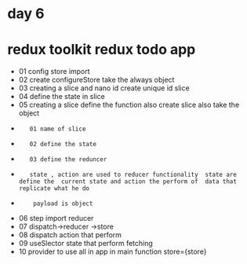 # day 6
# redux toolkit  redux  todo app
* 01 config store import
*  02 create  configureStore take the always object
* 03 creating a slice and nano id create unique id  slice
* 04 define the state in  slice  
* 05  creating a slice define the function also  create slice also take the object
*        01 name of slice
*        02 define the state
*        03 define the reduncer
*        state , action are used to reducer functionality  state are define the  current state and action the perform of  data that replicate what he do
*         payload is object  
* 06 step import reducer        
* 07  dispatch->reducer ->store
* 08  dispatch action that perform
* 09  useSlector state that perform fetching
* 10  provider to use all in app in main function  store={store} <Provider store={store}> </Provider>
 
